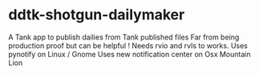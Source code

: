 ddtk-shotgun-dailymaker
=======================

A Tank app to publish dailies from Tank published files
Far from being production proof but can be helpful !
Needs rvio and rvls to works.
Uses pynotify on Linux / Gnome
Uses new notification center on Osx Mountain Lion

